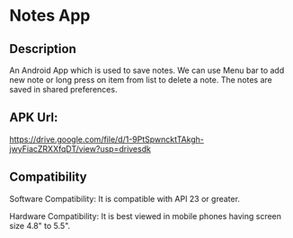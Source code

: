 # Notes App

## Description

An Android App which is used to save notes. We can use Menu bar to add new note or long press on item from list to delete a note. The notes are saved in shared preferences.

## APK Url:

https://drive.google.com/file/d/1-9PtSpwncktTAkgh-jwyFiacZRXXfqDT/view?usp=drivesdk

## Compatibility

Software Compatibility: It is compatible with API 23 or greater.

Hardware Compatibility: It is best viewed in mobile phones having screen size 4.8" to 5.5".
